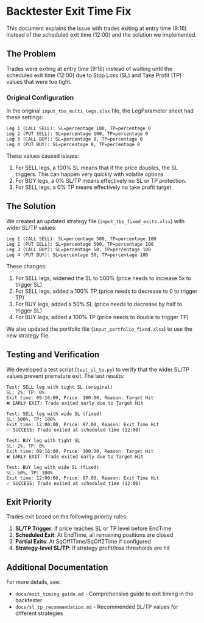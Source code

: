 # Backtester Exit Time Fix

This document explains the issue with trades exiting at entry time (9:16) instead of the scheduled exit time (12:00) and the solution we implemented.

## The Problem

Trades were exiting at entry time (9:16) instead of waiting until the scheduled exit time (12:00) due to Stop Loss (SL) and Take Profit (TP) values that were too tight.

### Original Configuration

In the original `input_tbs_multi_legs.xlsx` file, the LegParameter sheet had these settings:

```
Leg 1 (CALL SELL): SL=percentage 100, TP=percentage 0
Leg 2 (PUT SELL): SL=percentage 100, TP=percentage 0
Leg 3 (CALL BUY): SL=percentage 0, TP=percentage 0
Leg 4 (PUT BUY): SL=percentage 0, TP=percentage 0
```

These values caused issues:
1. For SELL legs, a 100% SL means that if the price doubles, the SL triggers. This can happen very quickly with volatile options.
2. For BUY legs, a 0% SL/TP means effectively no SL or TP protection.
3. For SELL legs, a 0% TP means effectively no take profit target.

## The Solution

We created an updated strategy file (`input_tbs_fixed_exits.xlsx`) with wider SL/TP values:

```
Leg 1 (CALL SELL): SL=percentage 500, TP=percentage 100
Leg 2 (PUT SELL): SL=percentage 500, TP=percentage 100
Leg 3 (CALL BUY): SL=percentage 50, TP=percentage 100
Leg 4 (PUT BUY): SL=percentage 50, TP=percentage 100
```

These changes:
1. For SELL legs, widened the SL to 500% (price needs to increase 5x to trigger SL)
2. For SELL legs, added a 100% TP (price needs to decrease to 0 to trigger TP)
3. For BUY legs, added a 50% SL (price needs to decrease by half to trigger SL)
4. For BUY legs, added a 100% TP (price needs to double to trigger TP)

We also updated the portfolio file (`input_portfolio_fixed.xlsx`) to use the new strategy file.

## Testing and Verification

We developed a test script (`test_sl_tp.py`) to verify that the wider SL/TP values prevent premature exit. The test results:

```
Test: SELL leg with tight SL (original)
SL: 2%, TP: 0%
Exit time: 09:16:00, Price: 100.00, Reason: Target Hit
❌ EARLY EXIT: Trade exited early due to Target Hit

Test: SELL leg with wide SL (fixed)
SL: 500%, TP: 100%
Exit time: 12:00:00, Price: 97.00, Reason: Exit Time Hit
✅ SUCCESS: Trade exited at scheduled time (12:00)

Test: BUY leg with tight SL
SL: 2%, TP: 0%
Exit time: 09:16:00, Price: 100.00, Reason: Target Hit
❌ EARLY EXIT: Trade exited early due to Target Hit

Test: BUY leg with wide SL (fixed)
SL: 50%, TP: 100%
Exit time: 12:00:00, Price: 97.00, Reason: Exit Time Hit
✅ SUCCESS: Trade exited at scheduled time (12:00)
```

## Exit Priority

Trades exit based on the following priority rules:

1. **SL/TP Trigger**: If price reaches SL or TP level before EndTime
2. **Scheduled Exit**: At EndTime, all remaining positions are closed  
3. **Partial Exits**: At SqOff1Time/SqOff2Time if configured
4. **Strategy-level SL/TP**: If strategy profit/loss thresholds are hit

## Additional Documentation

For more details, see:
- `docs/exit_timing_guide.md` - Comprehensive guide to exit timing in the backtester
- `docs/sl_tp_recommendation.md` - Recommended SL/TP values for different strategies 